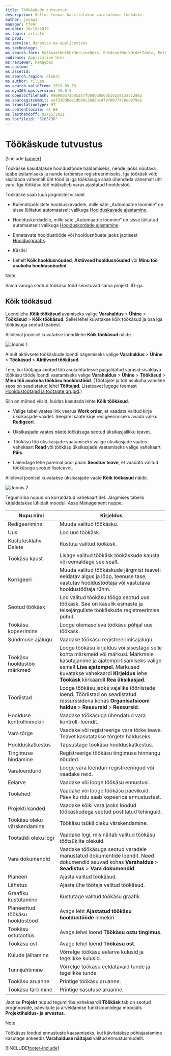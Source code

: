 ```yaml
---
title: Töökäskude tutvustus
description: Selles teemas käsitletakse varahalduse töökäske.
author: josaw1
manager: tfehr
ms.date: 10/15/2019
ms.topic: article
ms.prod: ''
ms.service: dynamics-ax-applications
ms.technology: ''
ms.search.form: EntAssetWorkOrderLineNote, EntAssetWorkOrderTable, EntAssetWorkOrderActive, EntAssetWorkOrderHoursInfoPart, EntAssetWorkOrderLineListPage, EntAssetWorkOrderAddObjectBOMItem, EntAssetWorkOrderTablePoolAdd, EntAssetWorkOrderPurchReqListPagePreviewPane, EntAssetWorkOrderPoolReferenceAdd, EntAssetWorkOrderWorkspace, EntAssetWorkOrderTableAdjust, EntAssetWorkOrderGantt, EntAssetWorkOrderNotes, EntAssetWorkOrderActivePart, EntAssetWorkOrderTableInfoPart, EntAssetWorkOrderLineListPagePreviewPane, EntAssetWorkOrderTool, EntAssetMobileWorkOrderLineDetails, EntAssetMobileWorkOrderLineList, EntAssetMobileWorkOrderDetails
audience: Application User
ms.reviewer: kamaybac
ms.custom: ''
ms.assetid: ''
ms.search.region: Global
ms.author: riluan
ms.search.validFrom: 2019-09-30
ms.dyn365.ops.version: 10.0.5
ms.openlocfilehash: e9890057ab852a7fb0d60056bb102ce15ac124e2
ms.sourcegitcommit: eaf330dbee1db96c20d5ac479f007747bea079eb
ms.translationtype: HT
ms.contentlocale: et-EE
ms.lasthandoff: 02/15/2021
ms.locfileid: "5263730"
---
```

# <a name="introduction-to-work-orders"></a>Töökäskude tutvustus

[!include [banner](../../includes/banner.md)]



Töökäske kasutatakse hooldustööde haldamiseks, nende jaoks nõutava teabe esitamiseks ja nende tarbimise registreerimiseks. Iga töökäsk võib sisaldada vähemalt üht tööd ja iga töökäsuga saab ühendada vähemalt üht vara. Iga töökäsu töö määratleb varas ajastatud hooldustöö.

Töökäske saab luua järgmistel viisidel.

- Kalendripõhistele hoolduskavadele, mille säte „Automaatne loomine“ on sisse lülitatud automaatselt valikuga [Hoolduskavade ajastamine](../preventive-and-reactive-maintenance/schedule-maintenance-plans.md).

- Hoolduskordadele, mille säte „Automaatne loomine“ on sisse lülitatud automaatselt valikuga [Hoolduskordade ajastamine](../preventive-and-reactive-maintenance/maintenance-rounds.md).

- Ennetavate hooldustööde või hooldusnõuete jaoks jaotisest [Hooldusgraafik](../preventive-and-reactive-maintenance/maintenance-schedule.md).

- Käsitsi

- Lehelt **Kõik hooldusnõuded**, **Aktiivsed hooldusnõuded** või **Minu töö asukoha hooldusnõuded**.

>[!NOTE]
>Sama varaga seotud töökäsu tööd seostuvad sama projekti ID-ga.

## <a name="all-work-orders"></a>Kõik töökäsud

Loendilehe **Kõik töökäsud** avamiseks valige **Varahaldus** > **Ühine** > **Töökäsud** > **Kõik töökäsud**. Sellel lehel kuvatakse kõik töökäsud ja osa iga töökäsuga seotud teabest.

Alloleval joonisel kuvatakse loendilehe **Kõik töökäsud** näide.

![Joonis 1](media/01-work-orders.png)

Ainult aktiivsete töökäskude loendi nägemiseks valige **Varahaldus** > **Ühine** > **Töökäsud** > **Aktiivsed töökäsud**. 

Teie, kui töötjaga seotud töö asukohtadesse paigaldatud varasid sisaldava töökäsu tööde loendi vaatamiseks valige **Varahaldus** > **Ühine** > **Töökäsud** > **Minu töö asukoha töökäsu hooldustööd**. (Töötajate ja töö asukoha vaheline seos on seadistatud lehel **Töötajad**. Lisateavet lugege teemast [Hooldustöötajad ja töötajate grupid](../setup-for-objects/workers-and-worker-groups.md).)

Siin on mõned viisid, kuidas kasutada lehte **Kõik töökäsud**.

- Valige tabelivaates link veerus **Work order**, et vaadata valitud kirje üksikasjade vaadet. Seejärel saate kirje redigeerimiseks avada valiku **Redigeeri**.

- Üksikasjade vaates näete töökäsuga seotud üksikasjalikku teavet.  

- Töökäsu töö üksikasjade vaatamiseks valige üksikasjade vaates vahekaart **Read** või töökäsu üksikasjade vaatamiseks valige vahekaart **Päis**.  

- Laiendage lehe paremal pool paani **Seostuv teave**, et vaadata valitud töökäsuga seotud lisateavet.

Alloleval joonisel kuvatakse üksikasjade vaate **Kõik töökäsud** näide.

![Joonis 2](media/02-work-orders.png)


Tegumiriba nupud on korraldatud vahekaartidel. Järgmises tabelis kirjeldatakse lühidalt mooduli Asse Management nuppe.



| Nupu nimi                     | Kirjeldus                                                                                                                                                                                                                                                             |
|---------------------------------|-------------------------------------------------------------------------------------------------------------------------------------------------------------------------------------------------------------------------------------------------------------------------|
| Redigeerimine                            | Muuda valitud töökäsku.                                                                                                                                                                                                                                           |
| Uus                             | Loo uus töökäsk.                                                                                                                                                                                                                                                  |
| Kustutusklahv Delete                          | Kustuta valitud töökäsk.                                                                                                                                                                                                                                         |
| Töökäsu kaust                 | Lisage valitud töökäsk töökäskude kausta või eemaldage see sealt.                                                                                                                                                                                           |
| Korrigeeri                          | Muuda valitud töökäskude järgmist teavet: eeldatav algus ja lõpp, teenuse tase, vastutav hooldustöötaja või vastutava hooldustöötaja rühm.                                                                                                                                     |
| Seotud töökäsk              | Loo valitud töökäsu tööga seotud uus töökäsk. See on kasulik esmaste ja teisejärguliste töökäskude registreerimise puhul.                                                                                                                              |
| Töökäsu kopeerimine                 | Looge olemasoleva töökäsu põhjal uus töökäsk.                                                                                                                                                                                                               |
| Sündmuse ajalugu                   | Vaadake töökäsu registreerimisajalugu.                                                                                                                                                                                                                |
| Töökäsu hooldustöö märkmed                           | Looge töökäsu kirjeldus või sisestage selle kohta märkmeid või märkusi. Märkmele kasutajanime ja ajatempli lisamiseks valige esmalt **Lisa ajatempel**. Märkused kuvatakse vahekaardi **Kirjeldus** lehe **Töökäsk** kiirkaardil **Rea üksikasjad**.         |
| Tööriistad                           | Looge töökäsu jaoks vajalike tööriistade loend. Tööriistad on seadistatud ressurssidena kohas **Organisatsiooni haldus** > **Ressursid** > **Ressursid**.                                                                                                      |
| Hoolduse kontrollnimekiri           | Vaadake töökäsuga ühendatud vara kontroll-loendit.                                                                                                                                                                                                              |
| Vara tõrge                     | Vaadake või registreerige vara tõrke teave. Teavet kasutatakse tõrgete halduseks.                                                                                                                                                                                      |
| Hoolduskatkestus            | Täpsustage töökäsu hoolduskatkestus.                                                                                                                                                                                                                               |
| Tingimuse hindamine            | Registreerige töökäsu tingimuse hinnangu nõuded.                                                                                                                                                                                                             |
| Varaloendurid                 | Looge vara loenduri registreeringud või vaadake neid.                                                                                                                                                                                                                     |
| Eelarve                        | Vaadake või looge töökäsu ennustusi.                                                                                                                                                                                                                               |
| Töölehed                        | Vaadake või looge töökäsu päevikuid. Päeviku ridu saab kopeerida ennustustest.                                                                                                                                                                                         |
| Projekti kanded            | Vaadake kõiki vara jaoks loodud töökäskudega seotud postitatud tehinguid.                                                                                                                                                                                             |
| Töökäsu oleku värskendamine           | Töökäsu tsükli oleku värskendamine.                                                                                                                                                                                                                                                |
| Töötsükli oleku logi                      | Vaadake logi, mis näitab valitud töökäsu töötsüklite olekuid.                                                                                                                                                                                                                   |
| Vara dokumendid                | Vaadake töökäsuga seotud varadele manustatud dokumentide loendit. Need dokumendid asuvad kohas **Varahaldus** > **Seadistus** > **Vara dokumendid**.                                                                                                 |
| Planeeri                        | Ajasta valitud töökäsud.                                                                                                                                                                                                                                      |
| Lähetus            | Ajasta ühe töötaja valitud töökäsud.                                                                                                                                                                                                                        |
| Graafiku kustutamine                 | Kustutage valitud töökäsu graafik.                                                                                                                                                                                                                          |
| Planeeritud töökäsu hooldustööd             | Avage leht **Ajastatud töökäsu hooldustööde** nimekiri.                                                                                                                                                                                                                             |
| Töökäsu ostutaotlus | Avage lehel loend **Töökäsu ostu tingimus**.                                                                                                                                                                                                                 |
| Töökäsu ost             | Avage lehel loend **Töökäsu ost**.                                                                                                                                                                                                                             |
| Kulude jälitamine                    | Võrrelge töökäsu eelarve kulusid ja tegelikke kulusid.                                                                                                                                                                                                                |
| Tunnijuhtimine                    | Võrrelge töökäsu eeldatavaid tunde ja tegelikke tunde.                                                                                                                                                                                                                |
| Töökäsu aruanne               | Printige töökäsu aruanne.                                                                                                                                                                                                                                                |
| Töökäsu tarbimine          | Printige kasutuse aruanne.                                                                                                                                                                                                                                               |


Jaotise **Projekt** nupud tegumiriba vahekaardil **Töökäsk** tab on seotud prognooside, päevikute ja arveldamise funktsioonidega moodulis **Projektihaldus- ja arvestus**.

>[!NOTE]
>Töökäsus loodud ennustuste kaasamiseks, kui käivitatakse põhiajastamine kasutage ankeedis **Varahalduse näitajad** valitud ennustusmudelit.



[!INCLUDE[footer-include](../../../includes/footer-banner.md)]